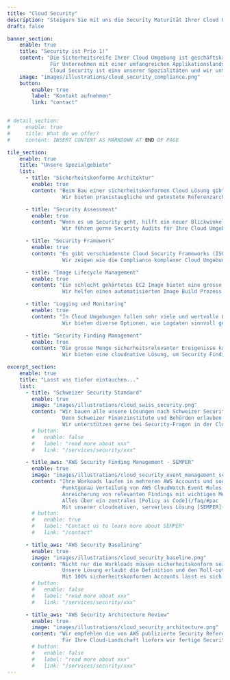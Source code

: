 ```yaml
---
title: "Cloud Security"
description: "Steigern Sie mit uns die Security Maturität Ihrer Cloud Umgebung."
draft: false

banner_section:
    enable: true
    title: "Security ist Prio 1!"
    content: "Die Sicherheitsreife Ihrer Cloud Umgebung ist geschäftskritisch.
              Für Unternehmen mit einer umfangreichen Applikationslandschaft kann dies eine große Herausforderung darstellen.<br>
              Cloud Security ist eine unserer Spezialitäten und wir unterstützen Sie gerne!"
    image: "images/illustrations/cloud_security_compliance.png"
    button:
        enable: true
        label: "Kontakt aufnehmen"
        link: "contact"


# detail_section:
#     enable: true
#     title: What do we offer?
#     content: INSERT CONTENT AS MARKDOWN AT END OF PAGE

tile_section:
    enable: true
    title: "Unsere Spezialgebiete"
    list:
      - title: "Sicherheitskonforme Architektur"
        enable: true
        content: "Beim Bau einer sicherheitskonformen Cloud Lösung gibt es viele Dinge zu beachten.<br><br>
                  Wir bieten praxistaugliche und getestete Referenzarchitekturen, die vollständig [CIS Control](/faq/#cis \"Was sind CIS Controls?\") konform sind."

      - title: "Security Assessment"
        enable: true
        content: "Wenn es um Security geht, hilft ein neuer Blickwinkel von einer unbeteiligten Stelle enorm.<br><br>
                  Wir führen gerne Security Audits für Ihre Cloud Umgebungen durch und helfen die Schwachstellen zu beheben."

      - title: "Security Framework"
        enable: true
        content: "Es gibt verschiedenste Cloud Security Frameworks (ISO 27000 family, CIS Controls, BSI C5, NIST) mit unterschiedlichen Schwerpunkten.<br><br>
                  Wir zeigen wie die Compliance komplexer Cloud Umgebungen effizient überwacht wird und wie bei Verletzungen der Standards reagiert werden muss."

      - title: "Image Lifecycle Management"
        enable: true
        content: "Ein schlecht gehärtetes EC2 Image bietet eine grosse Angriffsfläche.<br><br>
                  Wir helfen einen automatisierten Image Build Prozess zu etablieren, der gehärtete Images bereitstellt und sie laufend validiert."

      - title: "Logging und Monitoring"
        enable: true
        content: "In Cloud Umgebungen fallen sehr viele und wertvolle Logdaten an. Auditsichere Archvierung und Überwachung ist entscheidend für Security Operations.<br><br>
                  Wir bieten diverse Optionen, wie Logdaten sinnvoll gespeichert und im Monitoring-System Ihrer Wahl bereitgestellt werden."

      - title: "Security Finding Management"
        enable: true
        content: "Die grosse Menge sicherheitsrelevanter Ereigenisse kann schnell zu einer echten Herausforderung werden.<br><br>
                  Wir bieten eine cloudnative Lösung, um Security Findings unter Kontrolle zu bringen und zentral zu steuern."

excerpt_section:
    enable: true
    title: "Lasst uns tiefer eintauchen..."
    list:
      - title: "Schweizer Security Standard"
        enable: true
        image: "images/illustrations/cloud_swiss_security.png"
        content: "Wir bauen alle unsere Lösungen nach Schweizer Security Standards. 
                  Denn Schweizer Finanzinstitute und Behörden erlauben keinen Raum für Sicherheitslöcher.<br>
                  Wir unterstützen gerne bei Security-Fragen in der Cloud!"
        # button:
        #   enable: false
        #   label: "read more about xxx"
        #   link: "/services/security/xxx"

      - title_aws: "AWS Security Finding Management - SEMPER"
        enable: true
        image: "images/illustrations/cloud_security_event_management_semper.png"
        content: "Ihre Workoads laufen in mehreren AWS Accounts und sogar verschiedenen Regionen?<br>
                  Punktgenau Verteilung von AWS CloudWatch Event Rules. Zentralisierung von AWS CloudWatch Events, AWS Security Hub- und Amazon Guard Duty Findings. Filterung von akzeptierten Security Findings.
                  Anreicherung von relevanten Findings mit wichtigen Metadaten. <br>
                  Alles über ein zentrales [Policy as Code](/faq/#pac 'Was ist Policy as Code?') Repository.<br>
                  Mit unserer cloudnativen, serverless Lösung [SEMPER](/contact/ 'Kontakt aufnehmen für mehr Infos!') kann dies nachvollziehbar, automatisiert und konsistent erreicht werden."
        # button:
        #   enable: true
        #   label: "Contact us to learn more about SEMPER"
        #   link: "/contact"

      - title_aws: "AWS Security Baselining"
        enable: true
        image: "images/illustrations/cloud_security_baseline.png"
        content: "Nicht nur die Workloads müssen sicherheitskonform sein, sondern auch die darunterliegende [Cloud Foundation](/faq/#foundation \"Was ist eine Cloud Foundation?\").<br>
                  Unsere Lösung erlaubt die Definition und den Roll-out einer Security Baseline in alle AWS Accounts Ihrer Organisation.<br>
                  Mit 100% sicherheitskonformen Accounts lässt es sich einfach besser schlafen."
        # button:
        #   enable: false
        #   label: "read more about xxx"
        #   link: "/services/security/xxx"

      - title_aws: "AWS Security Architecture Review"
        enable: true
        image: "images/illustrations/cloud_security_architecture.png"
        content: "Wir empfehlen die von AWS publizierte Security Referenz Architektur in Verbindung mit regelmässigen AWS Well-Architected-Reviews. <br>
                  Für Ihre Cloud-Landschaft liefern wir fertige Security Architekturen oder bewerten bestehende Architekturen."
        # button:
        #   enable: false
        #   label: "read more about xxx"
        #   link: "/services/security/xxx"
---
```

